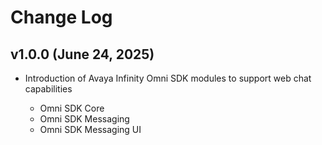 # Change Log

## v1.0.0 (June 24, 2025)

- Introduction of Avaya Infinity Omni SDK modules to support web chat capabilities

  - Omni SDK Core
  - Omni SDK Messaging
  - Omni SDK Messaging UI

